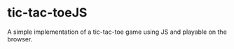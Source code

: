 # tic-tac-toeJS
A simple implementation of a tic-tac-toe game using JS and playable on the browser.
